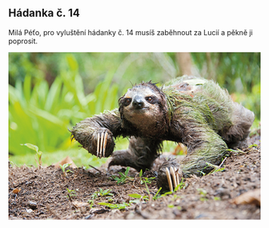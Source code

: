## Hádanka č. 14

Milá Péťo, pro vyluštění hádanky č. 14 musíš zaběhnout za Lucií a pěkně ji poprosit.

![Lenochod](lenochod.jpg)
